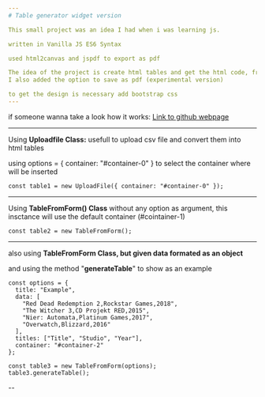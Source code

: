 ```yaml
---
# Table generator widget version

This small project was an idea I had when i was learning js.

written in Vanilla JS ES6 Syntax

used html2canvas and jspdf to export as pdf

The idea of the project is create html tables and get the html code, from an csv file, or from a form, with the idea to use it in different webpages
I also added the option to save as pdf (experimental version)

to get the design is necessary add bootstrap css
---
```


if someone wanna take a look how it works: [Link to github webpage](https://vdiazroa.github.io/table-generator/)

---

Using **Uploadfile Class:**
usefull to upload csv file and convert them into html tables

using options = { container: "#container-0" } to select the container where will be inserted

```
const table1 = new UploadFile({ container: "#container-0" });
```

---

Using **TableFromForm() Class** without any option as argument, this insctance will use the default container (#cointainer-1)

```
const table2 = new TableFromForm();
```

---

also using **TableFromForm Class, but given data formated as an object**

and using the method "**generateTable**" to show as an example

```
const options = {
  title: "Example",
  data: [
    "Red Dead Redemption 2,Rockstar Games,2018",
    "The Witcher 3,CD Projekt RED,2015",
    "Nier: Automata,Platinum Games,2017",
    "Overwatch,Blizzard,2016"
  ],
  titles: ["Title", "Studio", "Year"],
  container: "#container-2"
};

const table3 = new TableFromForm(options);
table3.generateTable();

```

--
